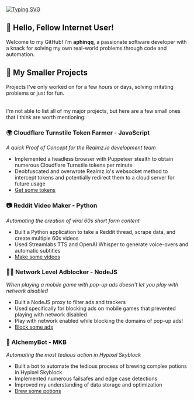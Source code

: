 ###
###
[![Typing SVG](https://readme-typing-svg.herokuapp.com?font=Winky+Rough&weight=500&size=35&pause=1000&width=435&lines=Hi%2C+I'm+aphinqq;I+like+to+get+things+done;I+build+practical+applications;I+learn+quickly)](https://git.io/typing-svg)
## 👋 Hello, Fellow Internet User!

Welcome to my GitHub!
I'm **aphinqq**, a passionate software developer with a knack for solving my own real-world problems through code and automation.

## 🌟 My Smaller Projects
Projects I've only worked on for a few hours or days, solving irritating problems or just for fun.
######
I'm not able to list all of my major projects, but here are a few small ones that I think are worth mentioning:

### 🌍 Cloudflare Turnstile Token Farmer - JavaScript
*A quick Proof of Concept for the Realmz.io development team*
- Implemented a headless browser with Puppeteer stealth to obtain numerous Cloudflare Turnstile tokens per minute
- Deobfuscated and overwrote Realmz.io's websocket method to intercept tokens and potentially redirect them to a cloud server for future usage
- [Get some tokens](https://github.com/aphcore/Turnstile-Token-Farmer)

### 📷 Reddit Video Maker - Python
*Automating the creation of viral 60s short form content*
- Built a Python application to take a Reddit thread, scrape data, and create multiple 60s videos
- Used Streamlabs TTS and OpenAI Whisper to generate voice-overs and automatic subtitles
- [Make some videos](https://github.com/aphcore/Python-Video-Generator)

### 🙅‍♂️ Network Level Adblocker - NodeJS
*When playing a mobile game with pop-up ads doesn't let you play with network disabled*
- Built a NodeJS proxy to filter ads and trackers
- Used specifically for blocking ads on mobile games that prevented playing with network disabled
- Play with network enabled while blocking the domains of pop-up ads!
- [Block some ads](https://github.com/aphcore/Network-Level-Adblock)

### 🤖 AlchemyBot - MKB
*Automating the most tedious action in Hypixel Skyblock*
- Built a bot to automate the tedious process of brewing complex potions in Hypixel Skyblock
- Implemented numerous failsafes and edge case detections
- Improved my understanding of data storage and optimization
- [Brew some potions](https://github.com/aphcore/alchemybot)
